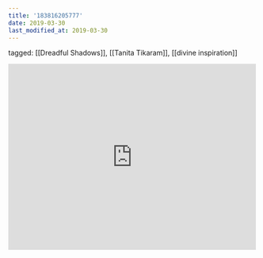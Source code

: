 ```yaml
---
title: '183816205777'
date: 2019-03-30
last_modified_at: 2019-03-30
---
```

tagged: [[Dreadful Shadows]], [[Tanita Tikaram]], [[divine inspiration]]
<iframe allow="accelerometer; autoplay; clipboard-write; encrypted-media; gyroscope; picture-in-picture" allowfullscreen="" frameborder="0" height="375" id="youtube_iframe" src="https://www.youtube.com/embed/-hEj7rtaUf0?feature=oembed&amp;enablejsapi=1&amp;origin=https://safe.txmblr.com&amp;wmode=opaque" width="500"></iframe>